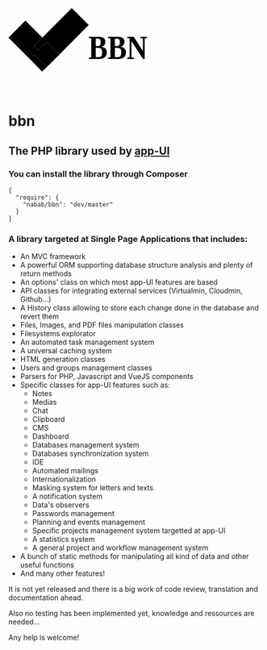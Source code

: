 <p align="center">
  <svg viewBox="0 0 120 40" preserveAspectRatio="xMinYMin" xmlns="http://www.w3.org/2000/svg">
    <path fill="color"
          d="m18 28 6-6-6-6-4 4-2-2 4-4.1-8-8L0 14l10 10 2-2z"></path>
    <path fill="#000000"
          d="m18 16-4 4-2-2L29.9 0l8 8L24 22zM10 24l2-2 6 6-2.1 2z"></path>
    <text x="36%"
          y="23"
          :fill="black ? '#000000' : '#FFFFFF'"
          style="font-size:16px;font-family:Montserrat;font-weight:800"
          transform="matrix(.85 0 0 1 1 1)">BBN
    </text>
    <text x="72%"
          y="23"
          fill="#ff5722"
          style="font-size:16px;font-family:Montserrat;font-weight:800"
          transform="matrix(.85 0 0 1 1 1)"
          v-text="name"/>PHP
  </svg>
</p>

bbn
===

## The PHP library used by [app-UI](https://app-ui.com)

### You can install the library through Composer

```
{
  "require": {
    "nabab/bbn": "dev/master"
  }
}
```

### A library targeted at Single Page Applications that includes:

* An MVC framework
* A powerful ORM supporting database structure analysis and plenty of return methods
* An options' class on which most app-UI features are based
* API classes for integrating external services (Virtualmin, Cloudmin, Github...)
* A History class allowing to store each change done in the database and revert them
* Files, Images, and PDF files manipulation classes
* Filesystems explorator
* An automated task management system
* A universal caching system
* HTML generation classes
* Users and groups management classes
* Parsers for PHP, Javascript and VueJS components
* Specific classes for app-UI features such as:
  * Notes
  * Medias
  * Chat
  * Clipboard
  * CMS
  * Dashboard
  * Databases management system
  * Databases synchronization system
  * IDE
  * Automated mailings
  * Internationalization
  * Masking system for letters and texts
  * A notification system
  * Data's observers
  * Passwords management
  * Planning and events management
  * Specific projects management system targetted at app-UI
  * A statistics system
  * A general project and workflow management system
* A bunch of static methods for manipulating all kind of data and other useful functions
* And many other features!

It is not yet released and there is a big work of code review, translation and documentation ahead.  

Also no testing has been implemented yet, knowledge and ressources are needed...

Any help is welcome!

<!--
Usage
-----

A quick example:

```php
<?php
$db = new \bbn\Db($cfg);

\bbn\X::hdump($db->modelize("my_table_name"));

\bbn\X::dump($db->getRows("SELECT * FROM my_table_name WHERE status = ?", $var));

\bbn\X::hdump($db->select(
  "my_table_name", // table
  ["field1", "field2"], // columns
  ["id" => 25] // WHERE
));

\bbn\X::dump($db->rselectAll(
  "my_table_name", // table
  [], // all columns
  [["id", "<", 25], ["name", "LIKE", "tri%"]], // WHERE
  ["date" => DESC, "name"], // ORDER
  50, // LIMIT
  20 // START 
));

\bbn\X::hdump($db->getVar("SELECT id FROM mytable WHERE name LIKE ?", "tri%"));
```

-->